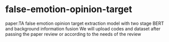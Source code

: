 # false-emotion-opinion-target
paper:TA false emotion opinion target extraction model with two stage BERT and background information fusion
We will upload codes and dataset after passing the paper review or according to the needs of the review
